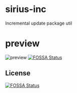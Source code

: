 # sirius-inc
Incremental update package util

# preview
![preview](https://github.com/nekolr/sirius-inc/blob/master/snapshot/sirius-inc.png)
[![FOSSA Status](https://app.fossa.io/api/projects/git%2Bgithub.com%2Fnekolr%2Fsirius-inc.svg?type=shield)](https://app.fossa.io/projects/git%2Bgithub.com%2Fnekolr%2Fsirius-inc?ref=badge_shield)


## License
[![FOSSA Status](https://app.fossa.io/api/projects/git%2Bgithub.com%2Fnekolr%2Fsirius-inc.svg?type=large)](https://app.fossa.io/projects/git%2Bgithub.com%2Fnekolr%2Fsirius-inc?ref=badge_large)